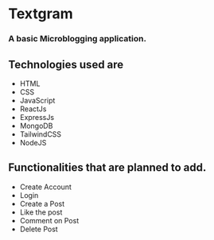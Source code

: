 
#	Textgram
###	A basic Microblogging application.

##	Technologies used are

- HTML
- CSS
- JavaScript
- ReactJs
- ExpressJs
- MongoDB
- TailwindCSS
- NodeJS
##	Functionalities that are planned to add.
- Create Account
- Login
- Create a Post
- Like the post
- Comment on Post
- Delete Post